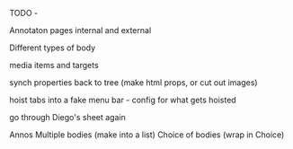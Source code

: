 TODO - 

Annotaton pages internal and external 

Different types of body

media items and targets

synch properties back to tree (make html props, or cut out images)

hoist tabs into a fake menu bar - config for what gets hoisted

go through Diego's sheet again


Annos
Multiple bodies (make into a list)
Choice of bodies (wrap in Choice)
